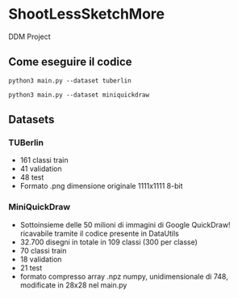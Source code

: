 # ShootLessSketchMore
DDM Project


## Come eseguire il codice
``` shell
python3 main.py --dataset tuberlin

python3 main.py --dataset miniquickdraw
````

## Datasets
### TUBerlin 
* 161 classi train
* 41 validation
* 48 test
* Formato .png dimensione originale 1111x1111 8-bit

### MiniQuickDraw
* Sottoinsieme delle 50 milioni di immagini di Google QuickDraw! ricavabile tramite il codice presente in DataUtils
* 32.700 disegni in totale in 109 classi (300 per classe)
* 70 classi train
* 18 validation
* 21 test
* formato compresso array .npz numpy, unidimensionale di 748, modificate in 28x28 nel main.py

